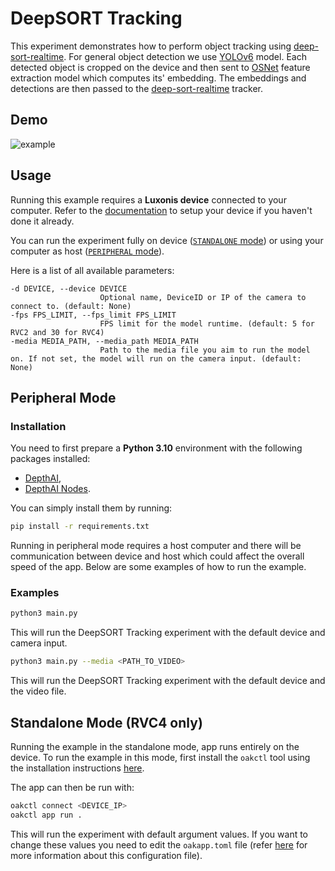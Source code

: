 # DeepSORT Tracking

This experiment demonstrates how to perform object tracking using [deep-sort-realtime](https://github.com/levan92/deep_sort_realtime). For general object detection we use [YOLOv6](https://zoo-rvc4.luxonis.com/luxonis/yolov6-nano/face58c4-45ab-42a0-bafc-19f9fee8a034) model. Each detected object is cropped on the device and then sent to [OSNet](https://zoo-rvc4.luxonis.com/luxonis/osnet/6d853621-818b-4fa4-bd9a-d9bdcb5616e6) feature extraction model which computes its' embedding. The embeddings and detections are then passed to the [deep-sort-realtime](https://github.com/levan92/deep_sort_realtime) tracker.

## Demo

![example](media/example.gif)

## Usage

Running this example requires a **Luxonis device** connected to your computer. Refer to the [documentation](https://stg.docs.luxonis.com/software/) to setup your device if you haven't done it already.

You can run the experiment fully on device ([`STANDALONE` mode](#standalone-mode-rvc4-only)) or using your computer as host ([`PERIPHERAL` mode](#peripheral-mode)).

Here is a list of all available parameters:

```
-d DEVICE, --device DEVICE
                    Optional name, DeviceID or IP of the camera to connect to. (default: None)
-fps FPS_LIMIT, --fps_limit FPS_LIMIT
                    FPS limit for the model runtime. (default: 5 for RVC2 and 30 for RVC4)
-media MEDIA_PATH, --media_path MEDIA_PATH
                    Path to the media file you aim to run the model on. If not set, the model will run on the camera input. (default: None)
```

## Peripheral Mode

### Installation

You need to first prepare a **Python 3.10** environment with the following packages installed:

- [DepthAI](https://pypi.org/project/depthai/),
- [DepthAI Nodes](https://pypi.org/project/depthai-nodes/).

You can simply install them by running:

```bash
pip install -r requirements.txt
```

Running in peripheral mode requires a host computer and there will be communication between device and host which could affect the overall speed of the app. Below are some examples of how to run the example.

### Examples

```bash
python3 main.py
```

This will run the DeepSORT Tracking experiment with the default device and camera input.

```bash
python3 main.py --media <PATH_TO_VIDEO>
```

This will run the DeepSORT Tracking experiment with the default device and the video file.

## Standalone Mode (RVC4 only)

Running the example in the standalone mode, app runs entirely on the device.
To run the example in this mode, first install the `oakctl` tool using the installation instructions [here](https://stg.docs.luxonis.com/software/oak-apps/oakctl).

The app can then be run with:

```bash
oakctl connect <DEVICE_IP>
oakctl app run .
```

This will run the experiment with default argument values. If you want to change these values you need to edit the `oakapp.toml` file (refer [here](https://stg.docs.luxonis.com/software/oak-apps/configuration/) for more information about this configuration file).
